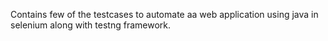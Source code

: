 Contains few of the testcases to automate aa web application using java in selenium along with testng framework.
